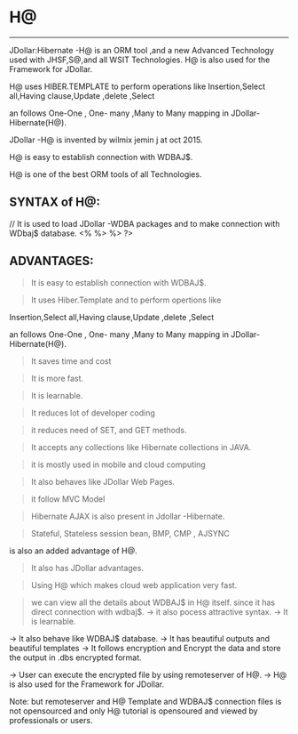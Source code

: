 # H@
----

JDollar:Hibernate  -H@    is  an ORM   tool ,and  a   new  Advanced   Technology  used   with  JHSF,S@,and all  WSIT Technologies.  H@    is  also  used  for  the  Framework  for  JDollar.

H@  uses   HIBER.TEMPLATE  to  perform  operations  like Insertion,Select  all,Having  clause,Update  ,delete  ,Select  

an  follows  One-One ,  One- many  ,Many  to Many  mapping   in   JDollar-Hibernate(H@).

JDollar -H@ is  invented by  wilmix   jemin  j   at  oct   2015.

H@  is   easy  to  establish  connection   with  WDBAJ$.

H@  is  one  of   the  best   ORM  tools  of  all  Technologies.



SYNTAX  of  H@:
---------------



<?H@

@HRemote  //  It  is  used  to load  H@ packages

<JDollar-WDBA> //  It  is    used   to  load   JDollar  -WDBA  packages

and  to make  connection  with  WDbaj$  database.

<%

<!  H@  template and   Oops   Logic  !>

%>

%>
?>





ADVANTAGES:
----------

>  It  is    easy   to  establish  connection  with  WDBAJ$.

>  It  uses   Hiber.Template  and   to  perform   opertions  like 

Insertion,Select  all,Having  clause,Update  ,delete  ,Select  

an  follows  One-One ,  One- many  ,Many  to Many  mapping   in   JDollar-Hibernate(H@).

>  It  saves   time   and   cost

>   It  is   more   fast.

>  It  is  learnable.

> It  reduces   lot  of  developer  coding

> it  reduces   need   of  SET,  and  GET  methods.

>  It  accepts  any  collections   like  Hibernate  collections  in JAVA.

>  it  is  mostly  used  in  mobile   and   cloud  computing

>  It   also behaves   like  JDollar  Web Pages.

>  it  follow  MVC  Model  

>  Hibernate   AJAX   is also   present   in  Jdollar -Hibernate.

>  Stateful,  Stateless  session bean,  BMP,  CMP  ,  AJSYNC

is    also   an  added   advantage  of   H@.

>  It  also   has   JDollar  advantages.

> Using  H@  which  makes   cloud  web application  very   fast.

>  we can view   all  the  details   about  WDBAJ$  in  H@  itself.
since   it  has direct  connection  with  wdbaj$.
->  it  also   pocess  attractive  syntax.
-> It  is   learnable.

 -> It also behave  like  WDBAJ$ database.
 -> It  has   beautiful  outputs  and  beautiful  templates
 ->  It follows   encryption  and  Encrypt  the  data  and
 store  the  output in .dbs  encrypted  format.

 ->  User  can  execute  the  encrypted file  by  using remoteserver  of  H@. 
 -> H@    is  also  used  for  the  Framework  for  JDollar.
 
 
 Note: but  remoteserver  and  H@  Template  and   WDBAJ$  connection  files  is  not
 opensourced  and only  H@  tutorial   is   opensoured  and  viewed by 
professionals  or  users.






